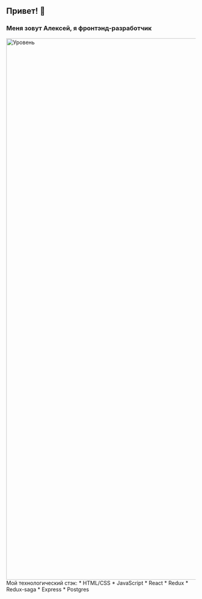 ## Привет! 👋

### Меня зовут Алексей, я фронтэнд-разработчик
<img width="1436" alt="Уровень" src="https://www.codewars.com/users/Bigud007/badges/micro">
Мой технологический стэк:
* HTML/CSS
* JavaScript
* React
* Redux
* Redux-saga
* Express
* Postgres
<!--
**GarkunAlexei/GarkunAlexei** is a ✨ _special_ ✨ repository because its `README.md` (this file) appears on your GitHub profile.

Here are some ideas to get you started:

- 🔭 I’m currently working on ...
- 🌱 I’m currently learning ...
- 👯 I’m looking to collaborate on ...
- 🤔 I’m looking for help with ...
- 💬 Ask me about ...
- 📫 How to reach me: ...
- 😄 Pronouns: ...
- ⚡ Fun fact: ...
-->
